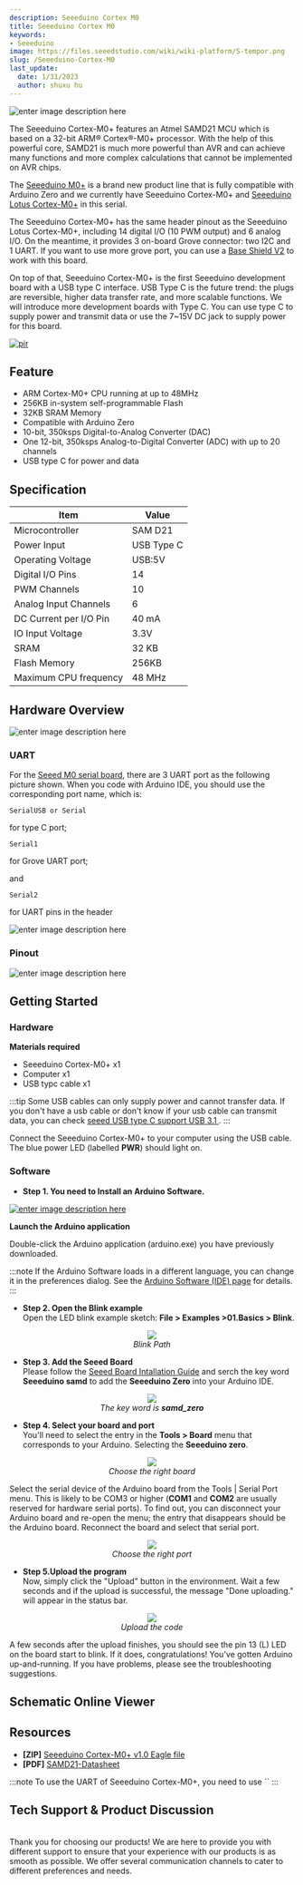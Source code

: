 ```yaml
---
description: Seeeduino Cortex M0
title: Seeeduino Cortex M0
keywords:
- Seeeduino 
image: https://files.seeedstudio.com/wiki/wiki-platform/S-tempor.png
slug: /Seeeduino-Cortex-M0
last_update:
  date: 1/31/2023
  author: shuxu hu
---
```


![enter image description here](https://files.seeedstudio.com/wiki/Seeeduino-Cortex-M0-/img/102010248-wiki.jpg)

The Seeeduino Cortex-M0+ features an Atmel SAMD21 MCU which is based on a 32-bit ARM® Cortex®-M0+ processor. With the help of this powerful core, SAMD21 is much more powerful than AVR and can achieve many functions and more complex calculations that cannot be implemented on AVR chips.


The [Seeeduino M0+](https://www.seeedstudio.com/tag/Seeeduino-M0%2B.html) is a brand new product line that is fully compatible with Arduino Zero and we currently have Seeeduino Cortex-M0+ and [Seeeduino Lotus Cortex-M0+](https://www.seeedstudio.com/Seeeduino-Lotus-Cortex-M0-p-2896.html) in this serial.


The Seeeduino Cortex-M0+ has the same header pinout as the Seeeduino Lotus Cortex-M0+, including 14 digital I/O (10 PWM output) and 6 analog I/O. On the meantime, it provides 3 on-board Grove connector: two I2C and 1 UART. If you want to use more grove port, you can use a [Base Shield V2](https://www.seeedstudio.com/Base-Shield-V2.html) to work with this board.


On top of that, Seeeduino Cortex-M0+ is the first Seeeduino development board with a USB type C interface. USB Type C is the future trend: the plugs are reversible, higher data transfer rate, and more scalable functions. We will introduce more development boards with Type C. You can use type C to supply power and transmit data or use the 7~15V DC jack to supply power for this board.



<!-- <p style=":center"><a href="https://www.seeedstudio.com/Seeeduino-Cortex-M0-p-4070.html" target="_blank"><img src="https://files.seeedstudio.com/wiki/Seeed-WiKi/docs/images/300px-Get_One_Now_Banner-ragular.png" /></a></p> -->

<a href="https://www.seeedstudio.com/Seeeduino-Cortex-M0-p-4070.html" target="_blank"><img src="https://files.seeedstudio.com/wiki/common/Get_One_Now_Banner.png" alt="pir" width={600} height="auto" /></a>




## Feature

- ARM Cortex-M0+ CPU running at up to 48MHz
- 256KB in-system self-programmable Flash
- 32KB SRAM Memory
- Compatible with Arduino Zero
- 10-bit, 350ksps Digital-to-Analog Converter (DAC)
- One 12-bit, 350ksps Analog-to-Digital Converter (ADC) with up to 20 channels
- USB type C for power and data



## Specification

|Item|Value|
|------------|-----------|
|Microcontroller|SAM D21|
|Power Input|USB Type C|
|Operating Voltage|USB:5V|
|Digital I/O Pins|14|
|PWM Channels|10|
|Analog Input Channels|6|
|DC Current per I/O Pin|40 mA|
|IO Input Voltage|3.3V|
|SRAM|32 KB|
|Flash Memory|256KB|
|Maximum CPU frequency|48 MHz|



## Hardware Overview


![enter image description here](https://files.seeedstudio.com/wiki/Seeeduino-Cortex-M0-/img/hardware.png) 


### UART


For the [Seeed M0 serial board](https://www.seeedstudio.com/tag/SEEEDUINO-M0%2B.html), there are 3 UART port as the following picture shown. When you code with Arduino IDE, you should use the corresponding port name, which is:

```
SerialUSB or Serial
```
for type C port;

```
Serial1
```

for Grove UART port;

and 

```
Serial2
```
for UART pins in the header


![enter image description here](https://files.seeedstudio.com/wiki/Seeeduino-Cortex-M0-/img/UART(1).jpg)




### Pinout
 
![enter image description here](https://files.seeedstudio.com/wiki/Seeeduino-Cortex-M0-/img/102010248-pinout.jpg)



## Getting Started


### Hardware

**Materials required**

- Seeeduino Cortex-M0+ x1 
- Computer x1
- USB typc cable x1

:::tip
    Some USB cables can only supply power and cannot transfer data. If you don't have a usb cable or don't know if your usb cable can transmit data, you can check [seeed USB type C support USB 3.1 ](https://www.seeedstudio.com/USB-Type-C-to-A-Cable-1Meter-p-4085.html).
:::




Connect the Seeeduino Cortex-M0+ to your computer using the USB cable. The blue power LED (labelled **PWR**) should light on.



### Software


- **Step 1. You need to Install an Arduino Software.**

[![enter image description here](https://files.seeedstudio.com/wiki/Seeeduino_Stalker_V3_1/images/Download_IDE.png)](https://www.arduino.cc/en/Main/Software)


**Launch the Arduino application**

Double-click the Arduino application (arduino.exe) you have previously downloaded.

:::note
    If the Arduino Software loads in a different language, you can change it in the preferences dialog. See the [Arduino Software (IDE) page](https://www.arduino.cc/en/Guide/Environment#languages) for details.
:::

- **Step 2. Open the Blink example**  
Open the LED blink example sketch: **File > Examples >01.Basics > Blink**.


<div align="center">
  <figure>
    <img src="https://files.seeedstudio.com/wiki/Seeeduino_GPRS/img/select_blink.png" />
    <figcaption><i>Blink Path</i></figcaption>
  </figure>
</div>




- **Step 3. Add the Seeed Board**  
Please follow the [Seeed Board Intallation Guide](https://wiki.seeedstudio.com/Seeed_Arduino_Boards/) and serch the key word **Seeeduino samd** to add the **Seeeduino Zero** into your Arduino IDE. 


<div align="center">
  <figure>
    <img src="https://files.seeedstudio.com/wiki/Seeeduino_Lotus_Cortex-M0-/img/board2.png" />
    <figcaption><i>The key word is <b>samd_zero</b> </i></figcaption>
  </figure>
</div>







- **Step 4. Select your board and port**  
You'll need to select the entry in the **Tools > Board** menu that corresponds to your Arduino.
Selecting the **Seeeduino zero**.

<div align="center">
  <figure>
    <img src="https://files.seeedstudio.com/wiki/Seeeduino_Lotus_Cortex-M0-/img/board1.png" />
    <figcaption> <i>Choose the right board</i></figcaption>
  </figure>
</div>



Select the serial device of the Arduino board from the Tools | Serial Port menu. This is likely to be COM3 or higher (**COM1** and **COM2** are usually reserved for hardware serial ports). To find out, you can disconnect your Arduino board and re-open the menu; the entry that disappears should be the Arduino board. Reconnect the board and select that serial port.

<div align="center">
  <figure>
    <img src="https://files.seeedstudio.com/wiki/Seeeduino_Lotus_Cortex-M0-/img/port.png" />
    <figcaption><i>Choose the right port</i></figcaption>
  </figure>
</div>







- **Step 5.Upload the program**  
Now, simply click the "Upload" button in the environment. Wait a few seconds and if the upload is successful, the message "Done uploading." will appear in the status bar.

<div align="center">
  <figure>
    <img src="https://files.seeedstudio.com/wiki/Seeeduino_GPRS/img/upload_image.png" />
    <figcaption><i>Upload the code</i></figcaption>
  </figure>
</div>



A few seconds after the upload finishes, you should see the pin 13 (L) LED on the board start to blink. If it does, congratulations! You've gotten Arduino up-and-running. If you have problems, please see the troubleshooting suggestions.


## Schematic Online Viewer

<div className="altium-ecad-viewer" data-project-src="https://files.seeedstudio.com/wiki/Seeeduino-Cortex-M0-/res/Seeeduino%20Cortex-M0%2B%20v1.0.zip" style={{borderRadius: '0px 0px 4px 4px', height: 500, borderStyle: 'solid', borderWidth: 1, borderColor: 'rgb(241, 241, 241)', overflow: 'hidden', maxWidth: 1280, maxHeight: 700, boxSizing: 'border-box'}}>
</div>



## Resources

- **[ZIP]** [Seeeduino Cortex-M0+ v1.0 Eagle file](https://files.seeedstudio.com/wiki/Seeeduino-Cortex-M0-/res/Seeeduino%20Cortex-M0%2B%20v1.0.zip)
- **[PDF]** [SAMD21-Datasheet](https://files.seeedstudio.com/wiki/Seeeduino-Cortex-M0-/res/SAM-D21-Datasheet.pdf)



:::note
        To use the UART of Seeeduino Cortex-M0+, you need to use ``
:::


## Tech Support & Product Discussion
<div>
   
  <br />Thank you for choosing our products! We are here to provide you with different support to ensure that your experience with our products is as smooth as possible. We offer several communication channels to cater to different preferences and needs.

<div className="button_tech_support_container">
<a href="https://forum.seeedstudio.com/" className="button_forum"></a> 
<a href="https://www.seeedstudio.com/contacts" className="button_email"></a>
</div>

<div className="button_tech_support_container">
<a href="https://discord.gg/eWkprNDMU7" className="button_discord"></a> 
<a href="https://github.com/Seeed-Studio/wiki-documents/discussions/69" className="button_discussion"></a>
</div>
</div>

